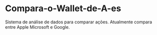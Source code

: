 # Compara-o-Wallet-de-A-es
Sistema de análise de dados para comparar ações. Atualmente compara entre Apple Microsoft e Google.
